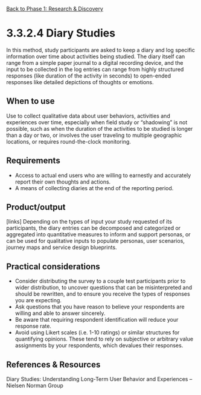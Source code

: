 [Back to Phase 1: Research & Discovery](3-3-research.md)

# 3.3.2.4 Diary Studies

In this method, study participants are asked to keep a diary and log specific information over time about activities being studied. The diary itself can range from a simple paper journal to a digital recording device, and the input to be collected in the log entries can range from highly structured responses (like duration of the activity in seconds) to open-ended responses like detailed depictions of thoughts or emotions.

## When to use

Use to collect qualitative data about user behaviors, activities and experiences over time, especially when field study or “shadowing” is not possible, such as when the duration of the activities to be studied is longer than a day or two, or involves the user traveling to multiple geographic locations, or requires round-the-clock monitoring.

## Requirements

- Access to actual end users who are willing to earnestly and accurately report their own thoughts and actions.
- A means of collecting diaries at the end of the reporting period.

## Product/output

[links] Depending on the types of input your study requested of its participants, the diary entries can be decomposed and categorized or aggregated into quantitative measures to inform and support personas, or can be used for qualitative inputs to populate personas, user scenarios, journey maps and service design blueprints.

## Practical considerations

- Consider distributing the survey to a couple test participants prior to wider distribution, to uncover questions that can be misinterpreted and should be rewritten, and to ensure you receive the types of responses you are expecting.
- Ask questions that you have reason to believe your respondents are willing and able to answer sincerely.
- Be aware that requiring respondent identification will reduce your response rate.
- Avoid using Likert scales (i.e. 1-10 ratings) or similar structures for quantifying opinions. These tend to rely on subjective or arbitrary value assignments by your respondents, which devalues their responses.


## References & Resources

Diary Studies: Understanding Long-Term User Behavior and Experiences – Nielsen Norman Group

